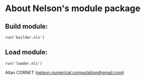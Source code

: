 # About Nelson's module package

## Build module:

```
run('builder.nls')
```

## Load module:

```
run('loader.nls')
```



Allan CORNET (nelson.numerical.computation@gmail.com)

